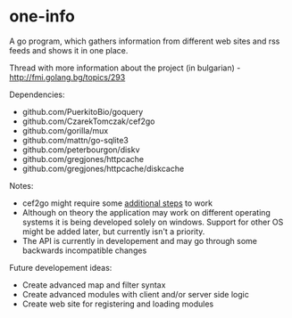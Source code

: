 # one-info
A go program, which gathers information from different web sites and rss feeds and shows it in one place.

Thread with more information about the project (in bulgarian) - http://fmi.golang.bg/topics/293

Dependencies:

* github.com/PuerkitoBio/goquery
* github.com/CzarekTomczak/cef2go
* github.com/gorilla/mux
* github.com/mattn/go-sqlite3
* github.com/peterbourgon/diskv
* github.com/gregjones/httpcache
* github.com/gregjones/httpcache/diskcache

Notes:

* cef2go might require some [additional steps](https://github.com/CzarekTomczak/cef2go#getting-started-on-windows) to work
* Although on theory the application may work on different operating systems it is being developed solely on windows. Support for other OS might be added later, but currently isn't a priority.
* The API is currently in developement and may go through some backwards incompatible changes 

Future developement ideas:

* Create advanced map and filter syntax
* Create advanced modules with client and/or server side logic
* Create web site for registering and loading modules